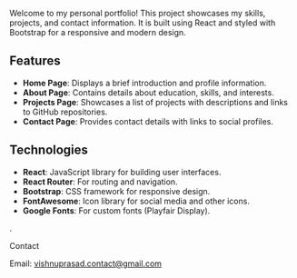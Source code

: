 

Welcome to my personal portfolio! This project showcases my skills, projects, and contact information. It is built using React and styled with Bootstrap for a responsive and modern design.



## Features

- **Home Page**: Displays a brief introduction and profile information.
- **About Page**: Contains details about education, skills, and interests.
- **Projects Page**: Showcases a list of projects with descriptions and links to GitHub repositories.
- **Contact Page**: Provides contact details with links to social profiles.

## Technologies

- **React**: JavaScript library for building user interfaces.
- **React Router**: For routing and navigation.
- **Bootstrap**: CSS framework for responsive design.
- **FontAwesome**: Icon library for social media and other icons.
- **Google Fonts**: For custom fonts (Playfair Display).

.



Contact

Email: vishnuprasad.contact@gmail.com

